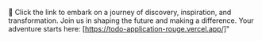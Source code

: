 🔗 Click the link to embark on a journey of discovery, inspiration, and transformation. Join us in shaping the future and making a difference. Your adventure starts here: [https://todo-application-rouge.vercel.app/]"
            
            
            
            
            
            
            
            
            
            
        
